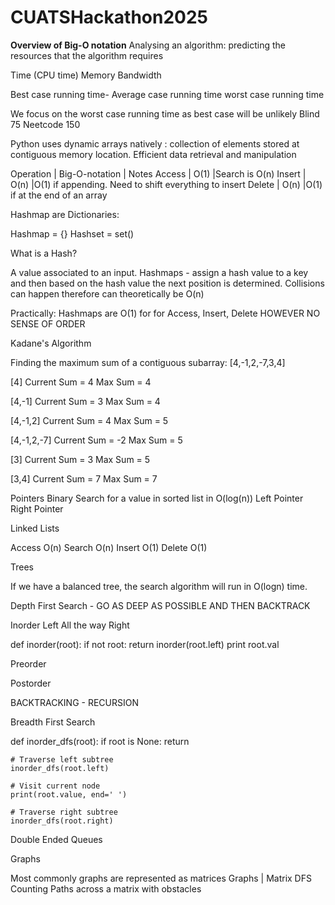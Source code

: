 # CUATSHackathon2025

**Overview of Big-O notation**
Analysing an algorithm: predicting the resources that the algorithm requires

Time (CPU time)
Memory
Bandwidth

Best case running time-
Average case running time
worst case running time

We focus on the worst case running time as best case will be unlikely 
Blind 75
Neetcode 150

Python uses dynamic arrays natively : collection of elements stored at contiguous memory location. Efficient data retrieval and manipulation

Operation | Big-O-notation | Notes
Access    | O(1)           |Search is O(n)
Insert    | O(n)           |O(1) if appending. Need to shift everything to insert
Delete    | O(n)           |O(1) if at the end of an array

Hashmap are Dictionaries:

Hashmap = {}
Hashset = set()

What is a Hash?

A value associated to an input. Hashmaps - assign a hash value to a key and then based on the hash value the next position is determined. Collisions can happen therefore can theoretically be O(n)

Practically: Hashmaps are O(1) for for Access, Insert, Delete HOWEVER NO SENSE OF ORDER

Kadane's Algorithm

Finding the maximum sum of a contiguous subarray:
[4,-1,2,-7,3,4]

[4] Current Sum = 4 Max Sum = 4

[4,-1] Current Sum = 3 Max Sum = 4

[4,-1,2] Current Sum = 4 Max Sum = 5

[4,-1,2,-7] Current Sum = -2 Max Sum = 5

[3] Current Sum = 3 Max Sum = 5

[3,4] Current Sum = 7 Max Sum = 7

Pointers
Binary Search for a value in sorted list in O(log(n))
Left Pointer Right Pointer

Linked Lists

Access O(n)
Search O(n)
Insert O(1)
Delete O(1)


Trees

If we have a balanced tree, the search algorithm will run in O(logn) time. 

Depth First Search - GO AS DEEP AS POSSIBLE AND THEN BACKTRACK

Inorder
Left All the way Right

def inorder(root):
  if not root:
    return inorder(root.left)
  print root.val


Preorder 

Postorder

BACKTRACKING - RECURSION

Breadth First Search



def inorder_dfs(root):
    if root is None:
        return
    
    # Traverse left subtree
    inorder_dfs(root.left)
    
    # Visit current node
    print(root.value, end=' ')
    
    # Traverse right subtree
    inorder_dfs(root.right)


  Double Ended Queues 


Graphs

Most commonly graphs are represented as matrices
Graphs | Matrix DFS
Counting Paths across a matrix with obstacles









